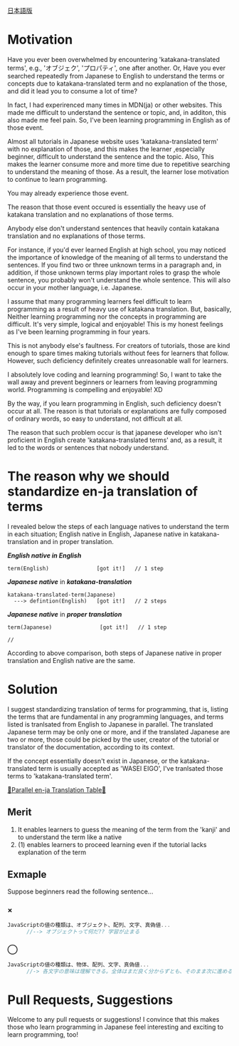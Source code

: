 <a href="https://github.com/azmok/TSPJ-Translation-Standard-for-Programming-in-Japan-/blob/master/README.ja.md">日本語版</a>

# Motivation
Have you ever been overwhelmed by encountering 'katakana-translated terms', e.g., 'オブジェク', 'プロパティ', one after another. Or, Have you ever searched repeatedly from Japanese to English to understand the terms or concepts due to katakana-translated term and no explanation of the those, and did it lead you to consume a lot of time?

In fact, I had experirenced many times in MDN(ja) or other websites. This made me difficult to understand the sentence or topic, and, in additon, this also made me feel pain. So, I've been learning programming in English as of those event. 

Almost all tutorials in Japanese website uses 'katakana-translated term' with no explanation of those, and this makes the learner ,especially beginner, difficult to understand the sentence and the topic. Also, This makes the learner consume more and more time due to repetitive searching to understand the meaning of those. As a result, the learner lose motivation to continue to learn programming.

You may already experience those event.

The reason that those event occured is essentially the heavy use of katakana translation and no explanations of those terms.

Anybody else don't understand sentences that heavily contain katakana translation and no explanations of those terms.

For instance, if you'd ever learned English at high school, you may noticed the importance of knowledge of the meaning of all terms to understand the sentences. If you find two or three unknown terms in a paragraph and, in addition, if those unknown terms play important roles to grasp the whole sentence, you probably won't understand the whole sentence. This will also occur in your mother language, i.e. Japanese.

I assume that many programming learners feel difficult to learn programming as a result of heavy use of katakana translation. But, basically, Neither learning programming nor the concepts in programming are difficult. It's very simple, logical and enjoyable! This is my honest feelings as I've been learning programming in four years.

This is not anybody else's faultness. For creators of tutorials, those are kind enough to spare times making tutorials without fees for learners that follow. However, such deficiency definitely creates unreasonable wall for learners. 

I absolutely love coding and learning programming! So, I want to take the wall away and prevent beginners or learners from leaving programming world. Programming is compelling and enjoyable! XD

By the way, if you learn programming in English, such deficiency doesn't occur at all. The reason is that tutorials or explanations are fully composed of ordinary words, so easy to understand, not difficult at all.

The reason that such problem occur is that japanese developer who isn't proficient in English create 'katakana-translated terms' and, as a result, it led to the words or sentences that nobody understand.


# The reason why we should standardize en-ja translation of terms
I revealed below the steps of each language natives to understand the term in each situation; English native in English, Japanese native in katakana-translation and in proper translation.

***English native in English***

```
term(English)               [got it!]   // 1 step
```



***Japanese native*** in ***katakana-translation***
```
katakana-translated-term(Japanese)
  ---> defintion(English)   [got it!]   // 2 steps
```


***Japanese native*** in ***proper translation***
```
term(Japanese)               [got it!]   // 1 step

//
```


According to above comparison, both steps of Japanese native in proper translation and English native are the same.



# Solution
I suggest standardizing translation of terms for programming, that is, listing the terms that are fundamental in any programming languages, and terms listed is tranlsated from English to Japanese in parallel. The translated Japanese term may be only one or more, and if the translated Japanese are two or more, those could be picked by the user, creator of the tutorial or translator of the documentation, according to its context.


If the concept essentially doesn't exist in Japanese, or the katakana-translated term is usually accepted as 'WASEI EIGO', I've tranlsated those terms to 'katakana-translated term'.

<a href='https://github.com/azmok/TSPJ-Translation-Standard-for-Programming-in-Japan-/blob/master/terms_en_ja.md' target='_blank'>🚀Parallel en-ja Translation Table🚀</a>



## Merit
1. It enables learners to guess the meaning of the term from the 'kanji' and to understand the term like a native
2. (1) enables learners to proceed learning even if the tutorial lacks explanation of the term



## Exmaple
Suppose beginners read the following sentence...

### ×
```js
JavaScriptの値の種類は、オブジェクト、配列、文字、真偽値...
      //--> オブジェクトって何だ?? 学習が止まる
```

### ◯
```js
JavaScriptの値の種類は、物体、配列、文字、真偽値...
      //-> 各文字の意味は理解できる。全体はまだ良く分からずとも、そのまま次に進める
```



# Pull Requests, Suggestions
Welcome to any pull requests or suggestions! I convince that this makes those who learn programming in Japanese feel interesting and exciting to learn programming, too!
